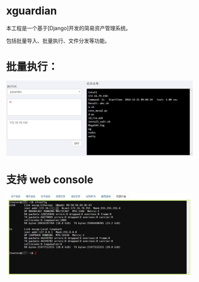 # xguardian
本工程是一个基于[Django]开发的简易资产管理系统。

包括批量导入、批量执行、文件分发等功能。

# 批量执行：
![screenshot](static/images/lotEXE.jpg)

# 支持 web console
![screenshot](static/images/console.jpg)